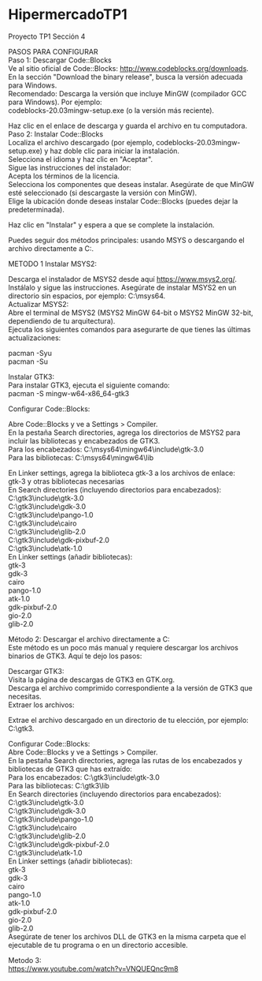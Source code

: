 # HipermercadoTP1
Proyecto TP1 Sección 4 

PASOS PARA CONFIGURAR  
Paso 1: Descargar Code::Blocks  
Ve al sitio oficial de Code::Blocks: http://www.codeblocks.org/downloads.  
En la sección "Download the binary release", busca la versión adecuada para Windows.  
Recomendado: Descarga la versión que incluye MinGW (compilador GCC para Windows). Por ejemplo:  
codeblocks-20.03mingw-setup.exe (o la versión más reciente).  

Haz clic en el enlace de descarga y guarda el archivo en tu computadora.  
Paso 2: Instalar Code::Blocks  
Localiza el archivo descargado (por ejemplo, codeblocks-20.03mingw-setup.exe) y haz doble clic para iniciar la instalación.  
Selecciona el idioma y haz clic en "Aceptar".  
Sigue las instrucciones del instalador:  
Acepta los términos de la licencia.  
Selecciona los componentes que deseas instalar. Asegúrate de que MinGW esté seleccionado (si descargaste la versión con MinGW).  
Elige la ubicación donde deseas instalar Code::Blocks (puedes dejar la predeterminada).  
  
Haz clic en "Instalar" y espera a que se complete la instalación.  

Puedes seguir dos métodos principales: usando MSYS o descargando el archivo directamente a C:.  
  
METODO 1 Instalar MSYS2:  

Descarga el instalador de MSYS2 desde aquí https://www.msys2.org/.  
Instálalo y sigue las instrucciones. Asegúrate de instalar MSYS2 en un directorio sin espacios, por ejemplo: C:\msys64.  
Actualizar MSYS2:  
Abre el terminal de MSYS2 (MSYS2 MinGW 64-bit o MSYS2 MinGW 32-bit, dependiendo de tu arquitectura).  
Ejecuta los siguientes comandos para asegurarte de que tienes las últimas actualizaciones:  
  
pacman -Syu  
pacman -Su  
  
  
Instalar GTK3:  
Para instalar GTK3, ejecuta el siguiente comando:  
pacman -S mingw-w64-x86_64-gtk3  

  
Configurar Code::Blocks:  
  
Abre Code::Blocks y ve a Settings > Compiler.  
En la pestaña Search directories, agrega los directorios de MSYS2 para incluir las bibliotecas y encabezados de GTK3.  
Para los encabezados: C:\msys64\mingw64\include\gtk-3.0  
Para las bibliotecas: C:\msys64\mingw64\lib  
  
En Linker settings, agrega la biblioteca gtk-3 a los archivos de enlace:  
gtk-3 y otras bibliotecas necesarias   
En Search directories (incluyendo directorios para encabezados):  
C:\gtk3\include\gtk-3.0  
C:\gtk3\include\gdk-3.0  
C:\gtk3\include\pango-1.0  
C:\gtk3\include\cairo  
C:\gtk3\include\glib-2.0  
C:\gtk3\include\gdk-pixbuf-2.0  
C:\gtk3\include\atk-1.0  
En Linker settings (añadir bibliotecas):  
gtk-3  
gdk-3  
cairo  
pango-1.0  
atk-1.0  
gdk-pixbuf-2.0  
gio-2.0  
glib-2.0  

  
Método 2: Descargar el archivo directamente a C:  
Este método es un poco más manual y requiere descargar los archivos binarios de GTK3. Aquí te dejo los pasos:  
  
Descargar GTK3:  
Visita la página de descargas de GTK3 en GTK.org.  
Descarga el archivo comprimido correspondiente a la versión de GTK3 que necesitas.  
Extraer los archivos:  
  
Extrae el archivo descargado en un directorio de tu elección, por ejemplo: C:\gtk3.  
  
Configurar Code::Blocks:  
Abre Code::Blocks y ve a Settings > Compiler.  
En la pestaña Search directories, agrega las rutas de los encabezados y bibliotecas de GTK3 que has extraído:  
Para los encabezados: C:\gtk3\include\gtk-3.0  
Para las bibliotecas: C:\gtk3\lib  
En Search directories (incluyendo directorios para encabezados):  
C:\gtk3\include\gtk-3.0  
C:\gtk3\include\gdk-3.0  
C:\gtk3\include\pango-1.0  
C:\gtk3\include\cairo  
C:\gtk3\include\glib-2.0  
C:\gtk3\include\gdk-pixbuf-2.0  
C:\gtk3\include\atk-1.0  
En Linker settings (añadir bibliotecas):  
gtk-3  
gdk-3  
cairo  
pango-1.0  
atk-1.0  
gdk-pixbuf-2.0  
gio-2.0  
glib-2.0  
Asegúrate de tener los archivos DLL de GTK3 en la misma carpeta que el ejecutable de tu programa o en un directorio accesible.  
  
Metodo 3:  
https://www.youtube.com/watch?v=VNQUEQnc9m8  


